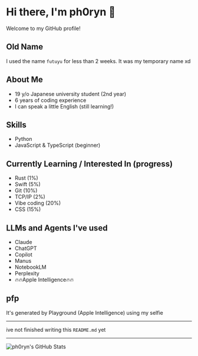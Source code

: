 # Hi there, I'm ph0ryn 👋

Welcome to my GitHub profile!

## Old Name
I used the name `futuyu` for less than 2 weeks. It was my temporary name xd

## About Me
- 19 y/o Japanese university student (2nd year)
- 6 years of coding experience
- I can speak a little English (still learning!)

## Skills
- Python
- JavaScript & TypeScript (beginner)

## Currently Learning / Interested In (progress)
- Rust (1%)
- Swift (5%)
- Git (10%)
- TCP/IP (2%)
- Vibe coding (20%)
- CSS (15%)

## LLMs and Agents I've used
- Claude
- ChatGPT
- Copilot
- Manus
- NotebookLM
- Perplexity
- 🔥🔥Apple Intelligence🔥🔥

## pfp
It's generated by Playground (Apple Intelligence) using my selfie

---

ive not finished writing this `README.md` yet

---

![ph0ryn's GitHub Stats](https://github-readme-stats.vercel.app/api?username=ph0ryn&show_icons=true&theme=tokyonight)

